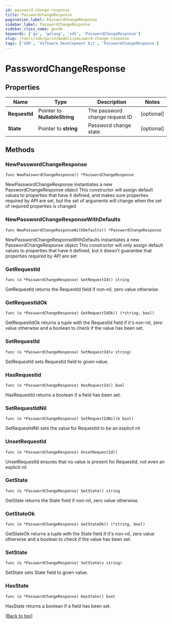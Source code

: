 ```yaml
---
id: password-change-response
title: PasswordChangeResponse
pagination_label: PasswordChangeResponse
sidebar_label: PasswordChangeResponse
sidebar_class_name: gosdk
keywords: ['go', 'golang', 'sdk', 'PasswordChangeResponse'] 
slug: /tools/sdk/go/v3/models/password-change-response
tags: ['SDK', 'Software Development Kit', 'PasswordChangeResponse']
---
```


# PasswordChangeResponse

## Properties

Name | Type | Description | Notes
------------ | ------------- | ------------- | -------------
**RequestId** | Pointer to **NullableString** | The password change request ID | [optional] 
**State** | Pointer to **string** | Password change state | [optional] 

## Methods

### NewPasswordChangeResponse

`func NewPasswordChangeResponse() *PasswordChangeResponse`

NewPasswordChangeResponse instantiates a new PasswordChangeResponse object
This constructor will assign default values to properties that have it defined,
and makes sure properties required by API are set, but the set of arguments
will change when the set of required properties is changed

### NewPasswordChangeResponseWithDefaults

`func NewPasswordChangeResponseWithDefaults() *PasswordChangeResponse`

NewPasswordChangeResponseWithDefaults instantiates a new PasswordChangeResponse object
This constructor will only assign default values to properties that have it defined,
but it doesn't guarantee that properties required by API are set

### GetRequestId

`func (o *PasswordChangeResponse) GetRequestId() string`

GetRequestId returns the RequestId field if non-nil, zero value otherwise.

### GetRequestIdOk

`func (o *PasswordChangeResponse) GetRequestIdOk() (*string, bool)`

GetRequestIdOk returns a tuple with the RequestId field if it's non-nil, zero value otherwise
and a boolean to check if the value has been set.

### SetRequestId

`func (o *PasswordChangeResponse) SetRequestId(v string)`

SetRequestId sets RequestId field to given value.

### HasRequestId

`func (o *PasswordChangeResponse) HasRequestId() bool`

HasRequestId returns a boolean if a field has been set.

### SetRequestIdNil

`func (o *PasswordChangeResponse) SetRequestIdNil(b bool)`

 SetRequestIdNil sets the value for RequestId to be an explicit nil

### UnsetRequestId
`func (o *PasswordChangeResponse) UnsetRequestId()`

UnsetRequestId ensures that no value is present for RequestId, not even an explicit nil
### GetState

`func (o *PasswordChangeResponse) GetState() string`

GetState returns the State field if non-nil, zero value otherwise.

### GetStateOk

`func (o *PasswordChangeResponse) GetStateOk() (*string, bool)`

GetStateOk returns a tuple with the State field if it's non-nil, zero value otherwise
and a boolean to check if the value has been set.

### SetState

`func (o *PasswordChangeResponse) SetState(v string)`

SetState sets State field to given value.

### HasState

`func (o *PasswordChangeResponse) HasState() bool`

HasState returns a boolean if a field has been set.


[[Back to top]](#) 


